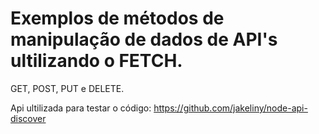 # Exemplos de métodos de manipulação de dados de API's ultilizando o FETCH.

GET, POST, PUT e DELETE.

Api ultilizada para testar o código: https://github.com/jakeliny/node-api-discover
